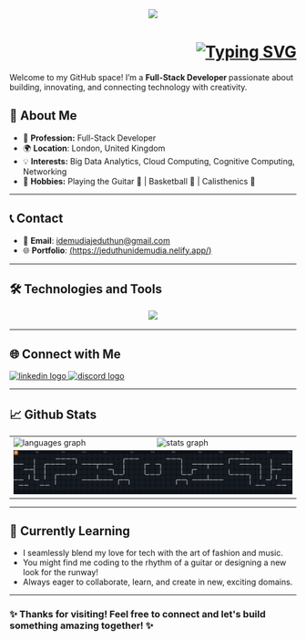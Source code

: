 <div>
  <p align="center">
    <img height="150" src="https://media1.giphy.com/media/v1.Y2lkPTc5MGI3NjExenJjc284d2hwZ3Fvd3NlOW9wMTh3YTk5YXMzNzlsNHNqdHFwZTl3byZlcD12MV9pbnRlcm5hbF9naWZfYnlfaWQmY3Q9Zw/78XCFBGOlS6keY1Bil/giphy.gif">
  </p>
  
  <h1 align="right">
    <a href="https://git.io/typing-svg">
      <img src="https://readme-typing-svg.demolab.com?font=Open+Sans&weight=600&size=30&pause=1000&color=080E4B&width=600&lines=+Hi%2C+I%E2%80%99m+Jeduthun+%F0%9F%91%8B" alt="Typing SVG" />
    </a>
  </h1>
  <p> Welcome to my GitHub space! I’m a <strong> Full-Stack Developer </strong> passionate about building, innovating, and connecting technology with creativity. </p>
</div>

## 👤 About Me

- 🚀 **Profession:** Full-Stack Developer
- 🌍 **Location**: London, United Kingdom
- 💡 **Interests:** Big Data Analytics, Cloud Computing, Cognitive Computing, Networking 
- 🎸 **Hobbies:** Playing the Guitar 🎸 | Basketball 🏀 | Calisthenics 💪

---

## 📞 Contact

- 📧 **Email**: [idemudiajeduthun@gmail.com](mailto:idemudiajeduthun@gmail.com)
- 🌐 **Portfolio**: [(https://jeduthunidemudia.nelify.app/)](https://jeduthunidemudia.netlify.app/)

---

## 🛠️ Technologies and Tools 

<p align="center">
  <a href="https://skillicons.dev" >
    <img src="https://skillicons.dev/icons?i=java,cpp,sqlite,py,html,css,bash,ts,js,react,nextjs,nodejs,matlab,bootstrap,tensorflow,opencv,tailwind,pytorch,opencv,mongodb,rabbitmq,redis,docker,kubernetes,azure,linux,gcp,ros,postman" >
  </a>
</p>

---

## 🌐 Connect with Me

<a href="https://www.linkedin.com/in/jeduthun-idemudia-116309288" target="_blank">
   <img src="https://img.shields.io/static/v1?message=LinkedIn&logo=linkedin&label=&color=0077B5&logoColor=white&labelColor=&style=for-the-badge" height="25" alt="linkedin logo"  />
</a>

<a href="https://discord.com/channels/jedutunthecreator" target="_blank">
  <img src="https://img.shields.io/static/v1?message=Discord&logo=discord&label=&color=7289DA&logoColor=white&labelColor=&style=for-the-badge" height="25" alt="discord logo"  />
</a>

---

##  📈 Github Stats

<div>
  <table align="center" style="width:100%;">
    <tr>
      <td style="width:50%;">
          <img src="https://github-readme-stats.vercel.app/api/top-langs?username=JeduthunTheCreator&locale=en&hide_title=false&layout=compact&card_width=320&langs_count=5&theme=dracula&hide_border=false&order=2" height="150" alt="languages graph"  />
      </td>
      <td style="width:50%;">
          <img src="https://github-readme-stats.vercel.app/api?username=JeduthunTheCreator&hide_title=false&hide_rank=false&show_icons=true&include_all_commits=true&count_private=true&disable_animations=false&theme=dracula&locale=en&hide_border=false&order=1" height="150" alt="stats graph"  />
      </td>
    </tr>
    <tr>
      <td colspan="2"> 
          <img alt="pacman contribution graph" src="https://raw.githubusercontent.com/JeduthunTheCreator/JeduthunTheCreator/output/pacman-contribution-graph-dark.svg" style="width:100%;">
      </td>
    </tr>
  </table>
</div>


---

## 🌱 Currently Learning

- I seamlessly blend my love for tech with the art of fashion and music.
- You might find me coding to the rhythm of a guitar or designing a new look for the runway!
- Always eager to collaborate, learn, and create in new, exciting domains.

---
<div align="left">
  <h3>✨ Thanks for visiting! Feel free to connect and let's build something amazing together! ✨</h3>
</div>
